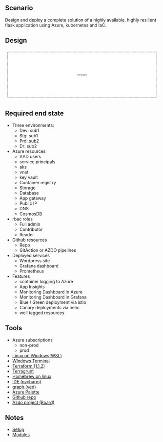 ## Scenario 
Design and deploy a complete solution of a highly available, highly resilient flask application using Azure, kubernetes and IaC.

## Design
![design](../images/story.png)

## Required end state
- Three environments:
    - Dev: sub1
    - Stg: sub1
    - Prd: sub2
    - Dr:  sub2
- Azure resources
    - AAD users
    - service principals
    - aks
    - vnet
    - key vault
    - Container registry
    - Storage
    - Database
    - App gateway
    - Public IP
    - DNS
    - CosmosDB
- rbac roles
    - Full admin
    - Contributor
    - Reader 
- Github resources
    - Repo
    - GitAction or AZDO pipelines
- Deployed services
    - Wordpress site
    - Grafana dashboard
    - Prometheus
- Features
    - container logging to Azure
    - App Insights
    - Monitoring Dashboard in Azure
    - Monitoring Dashboard in Grafana
    - Blue / Green deployment via istio
    - Canary deployments via helm
    - well tagged resources

## Tools
- Azure subscriptions
    - non-prod
    - prod
- [Linux on Windows(WSL)](https://docs.microsoft.com/en-us/windows/wsl/install)
- [WIndows Terminal](https://www.microsoft.com/en-us/p/windows-terminal/9n0dx20hk701?rtc=1&activetab=pivot:overviewtab)
- [Terraform (1.1.2)](https://www.terraform.io/downloads)
- [Terragrunt](https://github.com/gruntwork-io/terragrunt/releases)
- [Homebrew on linux](https://docs.brew.sh/Homebrew-on-Linux)
- [IDE (pycharm)](https://www.jetbrains.com/pycharm/)
- [graph (yed)](https://www.yworks.com/downloads#yEd)
- [Azure Palette](https://docs.microsoft.com/en-us/azure/architecture/icons/)
- [Github repo](https://github.com/linuxlsr/story-azure-solution-1)
- [Azdo project (Board)](https://dev.azure.com/linuxlsr/Story%20AKS%20IaC/)

## Notes
- [Setup](setup/index.md)
- [Modules](modules/index.html)